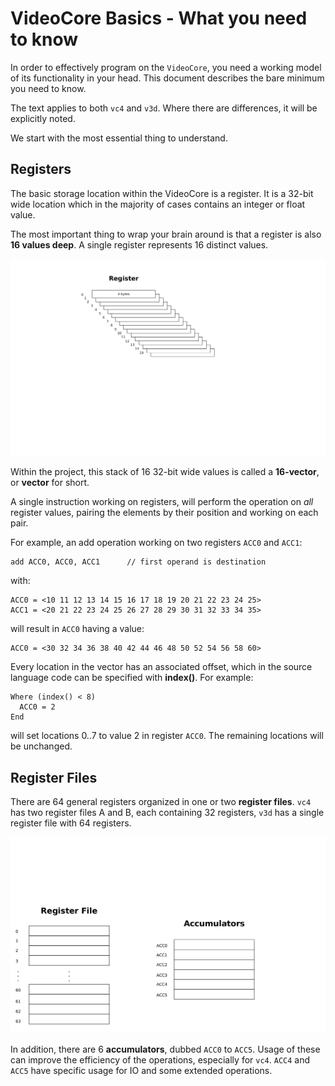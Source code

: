 # VideoCore Basics - What you need to know

In order to effectively program on the `VideoCore`, you need a working model of its functionality
in your head. This document describes the bare minimum you need to know.

The text applies to both `vc4` and `v3d`. Where there are differences, it will be explicitly noted.

We start with the most essential thing to understand.


## Registers

The basic storage location within the VideoCore is a register. It is a 32-bit wide location which
in the majority of cases contains an integer or float value.

The most important thing to wrap your brain around is that a register is also **16 values deep**.
A single register represents 16 distinct values.

![Register](./images/basics/register.png)

Within the project, this stack of 16 32-bit wide values is called a **16-vector**, or **vector** for short.

A single instruction working on registers, will perform the operation on *all* register values, pairing
the elements by their position and working on each pair.

For example, an add operation working on two registers `ACC0` and `ACC1`:

    add ACC0, ACC0, ACC1      // first operand is destination
	
with:

    ACC0 = <10 11 12 13 14 15 16 17 18 19 20 21 22 23 24 25>
	ACC1 = <20 21 22 23 24 25 26 27 28 29 30 31 32 33 34 35>

will result in `ACC0` having a value:

    ACC0 = <30 32 34 36 38 40 42 44 46 48 50 52 54 56 58 60>

Every location in the vector has an associated offset, which in the source language code can be
specified with **index()**. For example:

    Where (index() < 8)
      ACC0 = 2
    End
   
will set locations 0..7 to value 2 in register `ACC0`. The remaining locations will be unchanged.


## Register Files

There are 64 general registers organized in one or two **register files**. `vc4` has two register files
A and B, each containing 32 registers, `v3d` has a single register file with 64 registers.


![Register File(s) and accumulators](./images/basics/registers.png)

In addition, there are 6 **accumulators**, dubbed `ACC0` to `ACC5`. Usage of these can improve the
efficiency of the operations, especially for `vc4`. `ACC4` and `ACC5` have specific usage for IO and
some extended operations.
